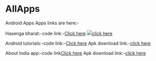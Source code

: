 # AllApps
Android Apps
Apps links are here:-
 
 Hasenga bharat:-code link:-<a href="https://github.com/vikashumain/IndianComedyapp">Click here</a> <img src="https://github.com/vikashumain/AllApps/blob/master/get-it-on.png"><a href="http://www.droidbin.com/p1bfnv7ggp1dih7cm1iu4jtn18u33">click here</a>
 
 Android tutorials:-code link:-<a href="https://github.com/vikashumain/Lastreader">Click here</a> Apk download link:-<a href="http://www.droidbin.com/p1bfnvmj7o1g511eg81nvh1nqv59a3">click here</a>
 
 About India app:-code link<a href="https://github.com/vikashumain/Lastreader">Click here</a> Apk download link:-<a href="http://www.droidbin.com/p1bfnvlfkvqu01t377af12e4ade3">click here</a>
